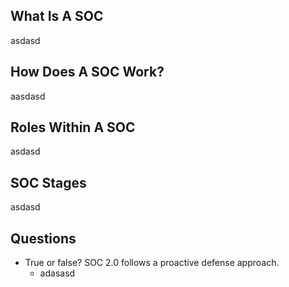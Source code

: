 ## What Is A SOC

asdasd

## How Does A SOC Work?

aasdasd

## Roles Within A SOC

asdasd

## SOC Stages

asdasd

## Questions

- True or false? SOC 2.0 follows a proactive defense approach.
	- adasasd